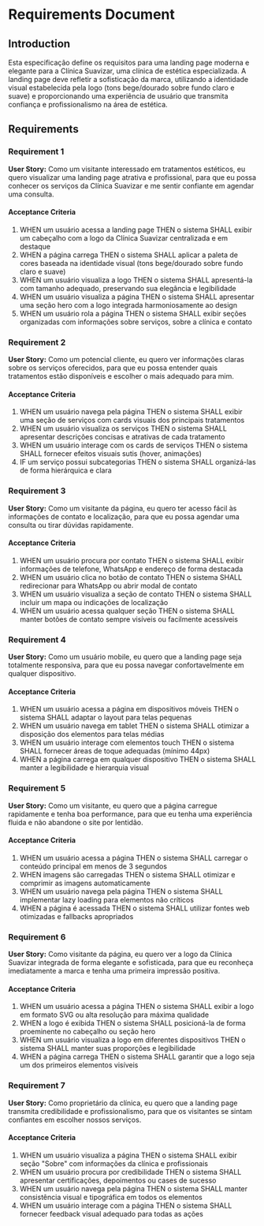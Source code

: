 # Requirements Document

## Introduction

Esta especificação define os requisitos para uma landing page moderna e elegante para a Clínica Suavizar, uma clínica de estética especializada. A landing page deve refletir a sofisticação da marca, utilizando a identidade visual estabelecida pela logo (tons bege/dourado sobre fundo claro e suave) e proporcionando uma experiência de usuário que transmita confiança e profissionalismo na área de estética.

## Requirements

### Requirement 1

**User Story:** Como um visitante interessado em tratamentos estéticos, eu quero visualizar uma landing page atrativa e profissional, para que eu possa conhecer os serviços da Clínica Suavizar e me sentir confiante em agendar uma consulta.

#### Acceptance Criteria

1. WHEN um usuário acessa a landing page THEN o sistema SHALL exibir um cabeçalho com a logo da Clínica Suavizar centralizada e em destaque
2. WHEN a página carrega THEN o sistema SHALL aplicar a paleta de cores baseada na identidade visual (tons bege/dourado sobre fundo claro e suave)
3. WHEN um usuário visualiza a logo THEN o sistema SHALL apresentá-la com tamanho adequado, preservando sua elegância e legibilidade
4. WHEN um usuário visualiza a página THEN o sistema SHALL apresentar uma seção hero com a logo integrada harmoniosamente ao design
5. WHEN um usuário rola a página THEN o sistema SHALL exibir seções organizadas com informações sobre serviços, sobre a clínica e contato

### Requirement 2

**User Story:** Como um potencial cliente, eu quero ver informações claras sobre os serviços oferecidos, para que eu possa entender quais tratamentos estão disponíveis e escolher o mais adequado para mim.

#### Acceptance Criteria

1. WHEN um usuário navega pela página THEN o sistema SHALL exibir uma seção de serviços com cards visuais dos principais tratamentos
2. WHEN um usuário visualiza os serviços THEN o sistema SHALL apresentar descrições concisas e atrativas de cada tratamento
3. WHEN um usuário interage com os cards de serviços THEN o sistema SHALL fornecer efeitos visuais sutis (hover, animações)
4. IF um serviço possui subcategorias THEN o sistema SHALL organizá-las de forma hierárquica e clara

### Requirement 3

**User Story:** Como um visitante da página, eu quero ter acesso fácil às informações de contato e localização, para que eu possa agendar uma consulta ou tirar dúvidas rapidamente.

#### Acceptance Criteria

1. WHEN um usuário procura por contato THEN o sistema SHALL exibir informações de telefone, WhatsApp e endereço de forma destacada
2. WHEN um usuário clica no botão de contato THEN o sistema SHALL redirecionar para WhatsApp ou abrir modal de contato
3. WHEN um usuário visualiza a seção de contato THEN o sistema SHALL incluir um mapa ou indicações de localização
4. WHEN um usuário acessa qualquer seção THEN o sistema SHALL manter botões de contato sempre visíveis ou facilmente acessíveis

### Requirement 4

**User Story:** Como um usuário mobile, eu quero que a landing page seja totalmente responsiva, para que eu possa navegar confortavelmente em qualquer dispositivo.

#### Acceptance Criteria

1. WHEN um usuário acessa a página em dispositivos móveis THEN o sistema SHALL adaptar o layout para telas pequenas
2. WHEN um usuário navega em tablet THEN o sistema SHALL otimizar a disposição dos elementos para telas médias
3. WHEN um usuário interage com elementos touch THEN o sistema SHALL fornecer áreas de toque adequadas (mínimo 44px)
4. WHEN a página carrega em qualquer dispositivo THEN o sistema SHALL manter a legibilidade e hierarquia visual

### Requirement 5

**User Story:** Como um visitante, eu quero que a página carregue rapidamente e tenha boa performance, para que eu tenha uma experiência fluida e não abandone o site por lentidão.

#### Acceptance Criteria

1. WHEN um usuário acessa a página THEN o sistema SHALL carregar o conteúdo principal em menos de 3 segundos
2. WHEN imagens são carregadas THEN o sistema SHALL otimizar e comprimir as imagens automaticamente
3. WHEN um usuário navega pela página THEN o sistema SHALL implementar lazy loading para elementos não críticos
4. WHEN a página é acessada THEN o sistema SHALL utilizar fontes web otimizadas e fallbacks apropriados

### Requirement 6

**User Story:** Como visitante da página, eu quero ver a logo da Clínica Suavizar integrada de forma elegante e sofisticada, para que eu reconheça imediatamente a marca e tenha uma primeira impressão positiva.

#### Acceptance Criteria

1. WHEN um usuário acessa a página THEN o sistema SHALL exibir a logo em formato SVG ou alta resolução para máxima qualidade
2. WHEN a logo é exibida THEN o sistema SHALL posicioná-la de forma proeminente no cabeçalho ou seção hero
3. WHEN um usuário visualiza a logo em diferentes dispositivos THEN o sistema SHALL manter suas proporções e legibilidade
4. WHEN a página carrega THEN o sistema SHALL garantir que a logo seja um dos primeiros elementos visíveis

### Requirement 7

**User Story:** Como proprietário da clínica, eu quero que a landing page transmita credibilidade e profissionalismo, para que os visitantes se sintam confiantes em escolher nossos serviços.

#### Acceptance Criteria

1. WHEN um usuário visualiza a página THEN o sistema SHALL exibir seção "Sobre" com informações da clínica e profissionais
2. WHEN um usuário procura por credibilidade THEN o sistema SHALL apresentar certificações, depoimentos ou cases de sucesso
3. WHEN um usuário navega pela página THEN o sistema SHALL manter consistência visual e tipográfica em todos os elementos
4. WHEN um usuário interage com a página THEN o sistema SHALL fornecer feedback visual adequado para todas as ações